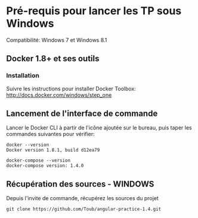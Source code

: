 # Pré-requis pour lancer les TP sous Windows

Compatibilité: Windows 7 et Windows 8.1

## Docker 1.8+ et ses outils

### Installation

Suivre les instructions pour installer Docker Toolbox: http://docs.docker.com/windows/step_one

## Lancement de l'interface de commande

Lancer le Docker CLI à partir de l'icône ajoutée sur le bureau, puis taper les commandes suivantes pour vérifier:

	docker --version
    Docker version 1.8.1, build d12ea79

	docker-compose --version
    docker-compose version: 1.4.0

## Récupération des sources - WINDOWS

Depuis l'invite de commande, récupérez les sources du projet

    git clone https://github.com/Toub/angular-practice-1.4.git

